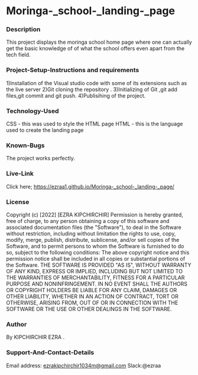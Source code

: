 # Moringa-_school-_landing-_page
### Description
This project displays the moringa school home page where one can actually get the basic knowledge of of what the school offers even apart from the tech field.
### Project-Setup-Instructions and requirements
1)Installation of the Visual studio code with some of its extensions such as the live server 2)Git cloning the repository . 3)Initializing of Git ,git add files,git commit and git push. 4)Publisihing of the project.
### Technology-Used
CSS - this was used to style the HTML page HTML - this is the language used to create the landing page
### Known-Bugs
The project works perfectly.
### Live-Link
Click here; https://ezraa1.github.io/Moringa-_school-_landing-_page/
### License
Copyright (c) [2022] [EZRA KIPCHIRCHIR] Permission is hereby granted, free of charge, to any person obtaining a copy of this software and associated documentation files (the "Software"), to deal in the Software without restriction, including without limitation the rights to use, copy, modify, merge, publish, distribute, sublicense, and/or sell copies of the Software, and to permit persons to whom the Software is furnished to do so, subject to the following conditions: The above copyright notice and this permission notice shall be included in all copies or substantial portions of the Software. THE SOFTWARE IS PROVIDED "AS IS", WITHOUT WARRANTY OF ANY KIND, EXPRESS OR IMPLIED, INCLUDING BUT NOT LIMITED TO THE WARRANTIES OF MERCHANTABILITY, FITNESS FOR A PARTICULAR PURPOSE AND NONINFRINGEMENT. IN NO EVENT SHALL THE AUTHORS OR COPYRIGHT HOLDERS BE LIABLE FOR ANY CLAIM, DAMAGES OR OTHER LIABILITY, WHETHER IN AN ACTION OF CONTRACT, TORT OR OTHERWISE, ARISING FROM, OUT OF OR IN CONNECTION WITH THE SOFTWARE OR THE USE OR OTHER DEALINGS IN THE SOFTWARE.
### Author
By KIPCHIRCHIR EZRA .
### Support-And-Contact-Details
Email address: ezrakipchirchir1034m@gmail.com Slack:@ezraa
